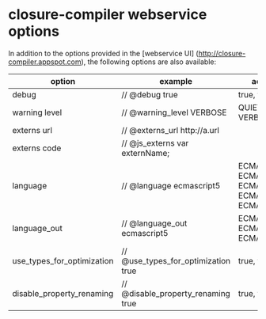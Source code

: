 # closure-compiler webservice options

In addition to the options provided in the [webservice UI]
(http://closure-compiler.appspot.com), the following options are also available:

**option**                 | **example**                         | **accepted values**
-------------------------- | ----------------------------------- | -------------------
debug                      | // @debug true                      | true, false
warning level              | // @warning_level VERBOSE           | QUIET, DEFAULT, VERBOSE
externs url                | // @externs_url http://a[]().url    |
externs code               | // @js_externs var externName;      |
language                   | // @language ecmascript5            | ECMASCRIPT3, ECMASCRIPT5, ECMASCRIPT5_STRICT, ECMASCRIPT6, ECMASCRIPT6_STRICT
language_out               | // @language_out ecmascript5        | ECMASCRIPT3, ECMASCRIPT5, ECMASCRIPT5_STRICT
use_types_for_optimization | // @use_types_for_optimization true | true, false
disable_property_renaming  | // @disable_property_renaming true  | true, false
